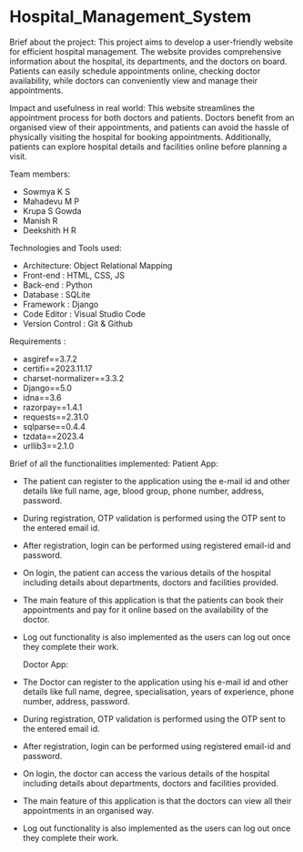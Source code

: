 # Hospital_Management_System

Brief about the project:
This project aims to develop a user-friendly website for efficient hospital management. The website provides comprehensive information about the hospital, its departments, and the doctors on board. Patients can easily schedule appointments online, checking doctor availability, while doctors can conveniently view and manage their appointments.

Impact and usefulness in real world:
This website streamlines the appointment process for both doctors and patients. Doctors benefit from an organised view of their appointments, and patients can avoid the hassle of physically visiting the hospital for booking appointments. Additionally, patients can explore hospital details and facilities online before planning a visit.

Team members:
- Sowmya K S
- Mahadevu M P
- Krupa S Gowda
- Manish R
- Deekshith H R

Technologies and Tools used: 
- Architecture: Object Relational Mapping
- Front-end : HTML, CSS, JS
- Back-end : Python
- Database : SQLite
- Framework : Django
- Code Editor : Visual Studio Code
- Version Control : Git & Github

Requirements : 
- asgiref==3.7.2
- certifi==2023.11.17
- charset-normalizer==3.3.2
- Django==5.0
- idna==3.6
- razorpay==1.4.1
- requests==2.31.0
- sqlparse==0.4.4
- tzdata==2023.4
- urllib3==2.1.0

Brief of all the functionalities implemented:
Patient App:
- The  patient can register to the application using the e-mail id and other details like full name, age, blood group, phone number, address, password.
- During registration, OTP validation is performed using the OTP sent to the entered email id.
- After registration, login can be performed using registered email-id and password.
- On login, the patient can access the various details of the hospital including details about departments, doctors and facilities provided.
- The main feature of this application is that the patients can book their appointments and pay for it online based on the availability of the doctor.
- Log out functionality is also implemented as the users can log out once they complete their work.

	Doctor App:
- The  Doctor can register to the application using his e-mail id and other details like full name, degree, specialisation, years of experience, phone number, address, password.
- During registration, OTP validation is performed using the OTP sent to the entered email id.
- After registration, login can be performed using registered email-id and password.
- On login, the doctor can access the various details of the hospital including details about departments, doctors and facilities provided.
- The main feature of this application is that the doctors can view all their appointments  in an organised way.
- Log out functionality is also implemented as the users can log out once they complete their work.
